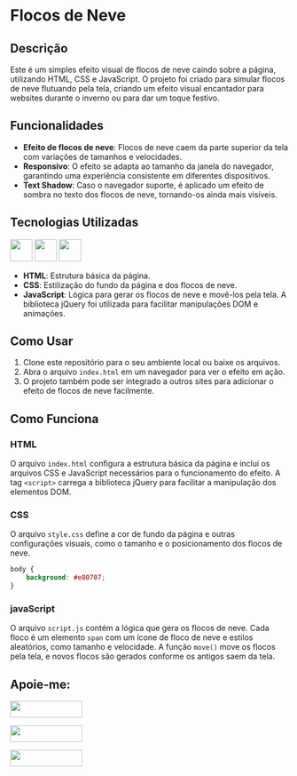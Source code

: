 # Flocos de Neve

## Descrição

Este é um simples efeito visual de flocos de neve caindo sobre a página, utilizando HTML, CSS e JavaScript. O projeto foi criado para simular flocos de neve flutuando pela tela, criando um efeito visual encantador para websites durante o inverno ou para dar um toque festivo.

## Funcionalidades

- **Efeito de flocos de neve**: Flocos de neve caem da parte superior da tela com variações de tamanhos e velocidades.
- **Responsivo**: O efeito se adapta ao tamanho da janela do navegador, garantindo uma experiência consistente em diferentes dispositivos.
- **Text Shadow**: Caso o navegador suporte, é aplicado um efeito de sombra no texto dos flocos de neve, tornando-os ainda mais visíveis.

## Tecnologias Utilizadas

<a href="https://programartudo.blogspot.com/2024/11/html-tudo-o-que-precisa-para-comecar.html" target="_blank"><img loading="lazy" src="https://cdn.jsdelivr.net/gh/devicons/devicon/icons/html5/html5-original.svg" width="40" height="40"/></a> <a href="https://programartudo.blogspot.com/2024/11/css-como-dar-estilo-ao-teu-website.html" target="_blank"><img loading="lazy" src="https://cdn.jsdelivr.net/gh/devicons/devicon/icons/css3/css3-original.svg" width="40" height="40"/></a> <a href="https://programartudo.blogspot.com/2024/11/javascript-linguagem-dinamica-da-web.html" target="_blank"><img loading="lazy" src="https://cdn.jsdelivr.net/gh/devicons/devicon/icons/javascript/javascript-original.svg" width="40" height="40"/></a>

- **HTML**: Estrutura básica da página.
- **CSS**: Estilização do fundo da página e dos flocos de neve.
- **JavaScript**: Lógica para gerar os flocos de neve e movê-los pela tela. A biblioteca jQuery foi utilizada para facilitar manipulações DOM e animações.

## Como Usar

1. Clone este repositório para o seu ambiente local ou baixe os arquivos.
2. Abra o arquivo `index.html` em um navegador para ver o efeito em ação.
3. O projeto também pode ser integrado a outros sites para adicionar o efeito de flocos de neve facilmente.

## Como Funciona

### HTML

O arquivo `index.html` configura a estrutura básica da página e inclui os arquivos CSS e JavaScript necessários para o funcionamento do efeito. A tag `<script>` carrega a biblioteca jQuery para facilitar a manipulação dos elementos DOM.

### CSS

O arquivo `style.css` define a cor de fundo da página e outras configurações visuais, como o tamanho e o posicionamento dos flocos de neve.

```css
body {
    background: #e80707;
}
```

### javaScript

O arquivo ```script.js``` contém a lógica que gera os flocos de neve. Cada floco é um elemento ```span``` com um ícone de floco de neve e estilos aleatórios, como tamanho e velocidade. A função ```move()``` move os flocos pela tela, e novos flocos são gerados conforme os antigos saem da tela.

## Apoie-me:

<a href="https://buymeacoffee.com/antonio13" target="_blank"><img loading="lazy" src="https://img.buymeacoffee.com/button-api/?text=Buy%20me%20a%20coffee&emoji=&slug=seu_nome_de_usuario&button_colour=FFDD00&font_colour=000000&font_family=Cookie&outline_colour=000000&coffee_colour=ffffff" width="130" height="30"></a>

<a href="https://www.paypal.com/donate/?hosted_button_id=DN574F28FYUNG" target="_blank"><img loading="lazy" src="https://upload.wikimedia.org/wikipedia/commons/b/b5/PayPal.svg" width="130" height="30"></a>

<a href="https://github.com/sponsors/Ninja1375" target="_blank"><img loading="lazy" src="https://img.shields.io/badge/-Sponsor-ea4aaa?style=for-the-badge&logo=github&logoColor=white" width="130" height="30"></a>
